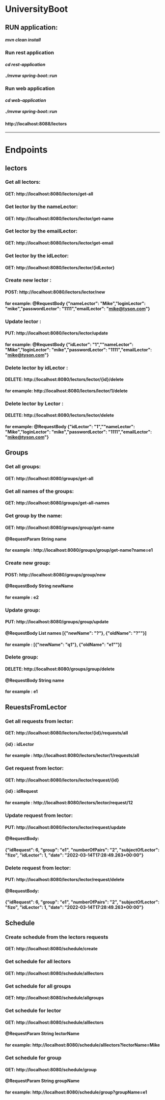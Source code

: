 # UniversityBoot

## RUN application:

#### _mvn clean install_

### Run rest application
#### _cd rest-application_
#### _./mvnw spring-boot::run_

### Run web application
#### _cd web-application_
#### _./mvnw spring-boot::run_
### 
#### http://localhost:8088/lectors

_____________________________________________
# __Endpoints__
## lectors
### Get all lectors:
#### GET: http://localhost:8080/lectors/get-all

### Get lector by the nameLector:
#### GET: http://localhost:8080/lectors/lector/get-name

### Get lector by the emailLector:
#### GET: http://localhost:8080/lectors/lector/get-email

### Get lector by the idLector:
#### GET: http://localhost:8080/lectors/lector/{idLector}

### Create new lector :
#### POST: http://localhost:8080/lectors/lector/new
#### for example: @RequestBody {"nameLector": "Mike","loginLector": "mike","passwordLector": "1111","emailLector": "mike@tyson.com"}

### Update lector :
#### PUT: http://localhost:8080/lectors/lector/update
#### for example: @RequestBody {"idLector": "1",""nameLector": "Mike","loginLector": "mike","passwordLector": "1111","emailLector": "mike@tyson.com"}

### Delete lector by idLector :
#### DELETE: http://localhost:8080/lectors/lector/{id}/delete
#### for emample:  http://localhost:8080/lectors/lector/1/delete

### Delete lector by Lector :
#### DELETE: http://localhost:8080/lectors/lector/delete
#### for emample: @RequestBody {"idLector": "1",""nameLector": "Mike","loginLector": "mike","passwordLector": "1111","emailLector": "mike@tyson.com"} 



## Groups
### Get all groups:
#### GET: http://localhost:8080/groups/get-all

### Get all names of the groups:
#### GET: http://localhost:8080/groups/get-all-names

### Get group by the name:
#### GET: http://localhost:8080/groups/group/get-name
#### @RequestParam String name 
#### for example :  http://localhost:8080/groups/group/get-name?name=e1

### Create new group:
#### POST: http://localhost:8080/groups/group/new
#### @RequestBody String newName
#### for example :  e2

### Update group:
#### PUT: http://localhost:8080/groups/group/update
#### @RequestBody List <String> names [{"newName": "?"}, {"oldName": "?""}] 
#### for example :  [{"newName": "q1"}, {"oldName": "e1""}]

### Delete group:
#### DELETE: http://localhost:8080/groups/group/delete
#### @RequestBody String name
#### for example : e1


## ReuestsFromLector
### Get all requests from lector:
#### GET: http://localhost:8080/lectors/lector/{id}/requests/all
#### {id} : idLector
#### for example : http://localhost:8080/lectors/lector/1/requests/all

### Get request from lector:
#### GET: http://localhost:8080/lectors/lector/request/{id}
#### {id} : idRequest
#### for example : http://localhost:8080/lectors/lector/request/12

### Update request from lector:
#### PUT: http://localhost:8080/lectors/lector/request/update
#### @RequestBody:
#### {"idRequest": 6, "group": "e1", "numberOfPairs": "2", "subjectOfLector": "fizo", "idLector": 1, "date": "2022-03-14T17:28:49.263+00:00"}

### Delete request from lector:
#### PUT: http://localhost:8080/lectors/lector/request/delete
#### @RequestBody:
#### {"idRequest": 6, "group": "e1", "numberOfPairs": "2", "subjectOfLector": "fizo", "idLector": 1, "date": "2022-03-14T17:28:49.263+00:00"}

## Schedule  
### Create schedule from the lectors requests
#### GET: http://localhost:8080/schedule/create

### Get schedule for all lectors 
#### GET: http://localhost:8080/schedule/alllectors

### Get schedule for all groups
#### GET: http://localhost:8080/schedule/allgroups

### Get schedule for lector
#### GET: http://localhost:8080/schedule/alllectors
#### @RequestParam String lectorName
#### for example: http://localhost:8080/schedule/alllectors?lectorName=Mike

### Get schedule for group
#### GET: http://localhost:8080/schedule/group
#### @RequestParam String groupName
#### for example: http://localhost:8080/schedule/group?groupName=e1
